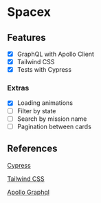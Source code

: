 # Spacex

## Features

- [x] GraphQL with Apollo Client
- [x] Tailwind CSS
- [x] Tests with Cypress

### Extras

- [x] Loading animations
- [ ] Filter by state
- [ ] Search by mission name
- [ ] Pagination between cards

## References

[Cypress](https://www.cypress.io/)

[Tailwind CSS](https://tailwindcss.com/)

[Apollo Graphql](https://www.apollographql.com/docs/react/get-started/)
